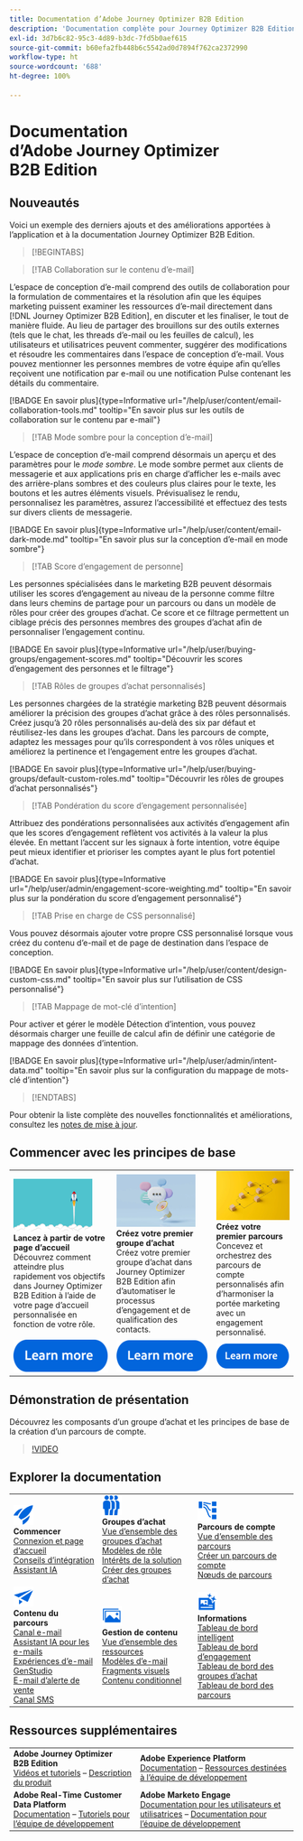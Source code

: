 ```yaml
---
title: Documentation d’Adobe Journey Optimizer B2B Edition
description: 'Documentation complète pour Journey Optimizer B2B Edition : explorez les ressources disponibles pour l’intégration, la création de groupes d’achat, la conception de parcours de compte et la gestion de contenu.'
exl-id: 3d7b6c82-95c3-4d89-b3dc-7fd5b0aef615
source-git-commit: b60efa2fb448b6c5542ad0d7894f762ca2372990
workflow-type: ht
source-wordcount: '688'
ht-degree: 100%

---
```


# Documentation d’Adobe Journey Optimizer B2B Edition

## Nouveautés

Voici un exemple des derniers ajouts et des améliorations apportées à l’application et à la documentation Journey Optimizer B2B Edition.

>[!BEGINTABS]

>[!TAB Collaboration sur le contenu d’e-mail]

L’espace de conception d’e-mail comprend des outils de collaboration pour la formulation de commentaires et la résolution afin que les équipes marketing puissent examiner les ressources d’e-mail directement dans [!DNL Journey Optimizer B2B Edition], en discuter et les finaliser, le tout de manière fluide. Au lieu de partager des brouillons sur des outils externes (tels que le chat, les threads d’e-mail ou les feuilles de calcul), les utilisateurs et utilisatrices peuvent commenter, suggérer des modifications et résoudre les commentaires dans l’espace de conception d’e-mail. Vous pouvez mentionner les personnes membres de votre équipe afin qu’elles reçoivent une notification par e-mail ou une notification Pulse contenant les détails du commentaire.

[!BADGE En savoir plus]{type=Informative url="/help/user/content/email-collaboration-tools.md" tooltip="En savoir plus sur les outils de collaboration sur le contenu par e-mail"}

>[!TAB Mode sombre pour la conception d’e-mail]

L’espace de conception d’e-mail comprend désormais un aperçu et des paramètres pour le _mode sombre_. Le mode sombre permet aux clients de messagerie et aux applications pris en charge d’afficher les e-mails avec des arrière-plans sombres et des couleurs plus claires pour le texte, les boutons et les autres éléments visuels. Prévisualisez le rendu, personnalisez les paramètres, assurez l’accessibilité et effectuez des tests sur divers clients de messagerie.

[!BADGE En savoir plus]{type=Informative url="/help/user/content/email-dark-mode.md" tooltip="En savoir plus sur la conception d’e-mail en mode sombre"}

>[!TAB Score d’engagement de personne]

Les personnes spécialisées dans le marketing B2B peuvent désormais utiliser les scores d’engagement au niveau de la personne comme filtre dans leurs chemins de partage pour un parcours ou dans un modèle de rôles pour créer des groupes d’achat. Ce score et ce filtrage permettent un ciblage précis des personnes membres des groupes d’achat afin de personnaliser l’engagement continu.

[!BADGE En savoir plus]{type=Informative url="/help/user/buying-groups/engagement-scores.md" tooltip="Découvrir les scores d’engagement des personnes et le filtrage"}

>[!TAB Rôles de groupes d’achat personnalisés]

Les personnes chargées de la stratégie marketing B2B peuvent désormais améliorer la précision des groupes d’achat grâce à des rôles personnalisés. Créez jusqu’à 20 rôles personnalisés au-delà des six par défaut et réutilisez-les dans les groupes d’achat. Dans les parcours de compte, adaptez les messages pour qu’ils correspondent à vos rôles uniques et améliorez la pertinence et l’engagement entre les groupes d’achat.

[!BADGE En savoir plus]{type=Informative url="/help/user/buying-groups/default-custom-roles.md" tooltip="Découvrir les rôles de groupes d’achat personnalisés"}

>[!TAB Pondération du score d’engagement personnalisée]

Attribuez des pondérations personnalisées aux activités d’engagement afin que les scores d’engagement reflètent vos activités à la valeur la plus élevée. En mettant l’accent sur les signaux à forte intention, votre équipe peut mieux identifier et prioriser les comptes ayant le plus fort potentiel d’achat.

[!BADGE En savoir plus]{type=Informative url="/help/user/admin/engagement-score-weighting.md" tooltip="En savoir plus sur la pondération du score d’engagement personnalisé"}

>[!TAB Prise en charge de CSS personnalisé]

Vous pouvez désormais ajouter votre propre CSS personnalisé lorsque vous créez du contenu d’e-mail et de page de destination dans l’espace de conception.

[!BADGE En savoir plus]{type=Informative url="/help/user/content/design-custom-css.md" tooltip="En savoir plus sur l’utilisation de CSS personnalisé"}

>[!TAB Mappage de mot-clé d’intention]

Pour activer et gérer le modèle Détection d’intention, vous pouvez désormais charger une feuille de calcul afin de définir une catégorie de mappage des données d’intention.

[!BADGE En savoir plus]{type=Informative url="/help/user/admin/intent-data.md" tooltip="En savoir plus sur la configuration du mappage de mots-clé d’intention"}

>[!ENDTABS]

Pour obtenir la liste complète des nouvelles fonctionnalités et améliorations, consultez les [notes de mise à jour](../user/release-notes/release-notes.md). <!-- Stay up-to-date with the latest changes in our documentation by visiting the [documentation updates page](using/rn/documentation-updates.md).-->

## Commencer avec les principes de base

<table style="table-layout:fixed">
  <tr style="border: 0;">
    <td>
    <a href="home-page.md"><img width="140px" src="./assets/launch.png" alt="Lancement de l’utilisation des produits"></a>
    <div><strong>Lancez à partir de votre page d’accueil</strong><br/>Découvrez comment atteindre plus rapidement vos objectifs dans Journey Optimizer B2B Edition à l’aide de votre page d’accueil personnalisée en fonction de votre rôle.</div>
    </td>
      <td>
    <a href="buying-groups/buying-groups-overview.md"><img width="140px" src="./assets/communication.png" alt="Groupes d’achat"></a>
    <div><strong>Créez votre premier groupe d’achat</strong><br/>Créez votre premier groupe d’achat dans Journey Optimizer B2B Edition afin d’automatiser le processus d’engagement et de qualification des contacts.</div>
    </td>
    <td>
    <a href="journeys/journey-overview.md"><img width="140px" src="./assets/flow.png" alt="Parcours de compte"></a>
    <div><strong>Créez votre premier parcours</strong><br/>Concevez et orchestrez des parcours de compte personnalisés afin d’harmoniser la portée marketing avec un engagement personnalisé. 
    </div>
    </td>
  </tr>
  <tr style="border: 0;">
    <td align="center"><a href="home-page.md"><img src="../assets/learn-more.svg" alt="En savoir plus"></a></td>
    <td align="center"><a href="buying-groups/buying-groups-overview.md"><img src="../assets/learn-more.svg" alt="En savoir plus"></a></td>
    <td align="center"><a href="journeys/journey-overview.md"><img src="../assets/learn-more.svg" alt="En savoir plus"></a></td>
    </tr>
</table>

## Démonstration de présentation

Découvrez les composants d’un groupe d’achat et les principes de base de la création d’un parcours de compte.

>[!VIDEO](https://video.tv.adobe.com/v/3432054?quality=12)

## Explorer la documentation

<table style="table-layout:auto">
  <tr style="border: 0;">
    <td>
      <img src="../assets/do-not-localize/icon-quick-start.svg" width="35px" alt="Commencer"><br/>
<strong>Commencer</strong><br/><a href="home-page.md">Connexion et page d’accueil</a><br/><a href="./start/get-started.md">Conseils d’intégration</a> <br/><a href="./ai-assistant/ai-assistant-overview.md">Assistant IA</a>
    </td>
    <!--
    <td>
      <img src="../assets/do-not-localize/icon-configure.svg" width="35px"><br/>
      <strong>Configuration<br/>administration</strong><br/><a href="using/configuration/channel-surfaces.md">Channel surfaces</a> - <a href="using/configuration/about-data-sources-events-actions.md">Configure journeys</a>  - <a href="using/administration/permissions-overview.md">Access control</a> - <a href="using/administration/sandboxes.md">Sandboxes management</a>
    </td> -->
    <td>
      <img src="../assets/do-not-localize/icon_audience.svg" width="35px" alt="Groupes d’achat"><br/>
      <strong>Groupes d’achat</strong><br/><a href="./buying-groups/buying-groups-overview.md">Vue d’ensemble des groupes d’achat</a><br/><a href="./buying-groups/buying-groups-role-templates.md">Modèles de rôle</a><br/><a href="./buying-groups/solution-interests.md">Intérêts de la solution</a><br/><a href="./buying-groups/buying-groups-create.md">Créer des groupes d’achat</a>
    </td>
    <td>
      <img src="../assets/do-not-localize/icon-paths.svg" width="35px" alt="Parcours de compte"><br/>
<strong>Parcours de compte</strong><br/><a href="./journeys/journey-overview.md">Vue d’ensemble des parcours</a><br/><a href="./journeys/journey-overview.md#create-an-account-journey">Créer un parcours de compte</a><br/><a href="./journeys/journey-nodes.md">Nœuds de parcours</a>
    </td>
  </tr>
  <tr style="border: 0;">
    <td>
      <img src="../assets/do-not-localize/icon-campaign.svg" width="35px" alt="Contenu de parcours"><br/>
<strong>Contenu du parcours</strong><br/><a href="./content/add-email.md">Canal e-mail</a><br/><a href="./content/ai-assistant-emails.md">Assistant IA pour les e-mails</a><br/><a href="./content/genstudio-email-workflow.md">Expériences d’e-mail GenStudio</a><br/><a href="./content/sales-alert-email.md">E-mail d’alerte de vente</a><br/><a href="./content/sms-authoring.md">Canal SMS</a>
    </td>
        <td>
      <img src="../assets/do-not-localize/icon_assets.svg" width="35px" alt="Gestion de contenu"><br/>
      <strong>Gestion de contenu</strong><br/><a href="./content/assets-overview.md">Vue d’ensemble des ressources</a><br/><a href="./content/email-templates.md">Modèles d’e-mail</a><br/><a href="./content/fragments.md">Fragments visuels</a><br/><a href="./content/conditional-content.md">Contenu conditionnel</a>
    </td>
    <td>
      <img src="../assets/do-not-localize/icon-offer.svg" width="35px" alt="Informations et tableaux de bord"><br/>
      <strong>Informations</strong><br/><a href="./dashboards/intelligent-dashboard.md">Tableau de bord intelligent</a><br/><a href="./dashboards/engagement-dashboard.md">Tableau de bord d’engagement</a><br/><a href="./dashboards/buying-groups-dashboard.md">Tableau de bord des groupes d’achat</a><br/><a href="./dashboards/journeys-dashboard.md">Tableau de bord des parcours</a>
    </td>

</tr>
</table>

## Ressources supplémentaires

<table style="table-layout:fixed"><tr style="border: 0;">
<tr><td><strong>Adobe Journey Optimizer B2B Edition</strong><br/>
<a href="https://experienceleague.adobe.com/fr/docs/journey-optimizer-b2b-learn/tutorials/overview" target="_blank">Vidéos et tutoriels</a> – <a href="https://helpx.adobe.com/fr/legal/product-descriptions/adobe-journey-optimizer-b2b.html" target="_blank">Description du produit</a> <!-- - <a href="https://www.adobe.com/content/dam/cc/en/security/pdfs/AJO_SecurityOverview.pdf" target="_blank">Security overview (PDF)</a> - <a href="https://developer.adobe.com/journey-optimizer-apis/" target="_blank">APIs reference</a> - <a href="https://experienceleague.adobe.com/tools/ajo-schemas/schema-dictionary.html?lang=fr" target="_blank">Journey Optimizer Schema Dictionary</a> -->
</td>
<td><strong>Adobe Experience Platform</strong><br/>
<a href="https://experienceleague.adobe.com/fr/docs/experience-platform/landing/home" target="_blank">Documentation</a> – <a href="https://business.adobe.com/fr/products/experience-platform/documentation-and-developer-resources.html" target="_blank">Ressources destinées à l’équipe de développement</a>
</td></tr>
<tr><td><strong>Adobe Real-Time Customer Data Platform</strong><br/>
<a href="https://experienceleague.adobe.com/fr/docs/experience-platform/rtcdp/home" target="_blank">Documentation</a> – <a href="https://experienceleague.adobe.com/fr/docs/platform-learn/getting-started-for-data-architects-and-data-engineers/overview" target="_blank">Tutoriels pour l’équipe de développement</a>
</td><td><strong>Adobe Marketo Engage</strong><br/>
<a href="https://experienceleague.adobe.com/fr/docs/marketo/using/home" target="_blank">Documentation pour les utilisateurs et utilisatrices</a> – <a href="https://experienceleague.adobe.com/fr/docs/marketo-developer/marketo/home" target="_blank">Documentation pour l’équipe de développement</a>
</td>
</tr></table>

